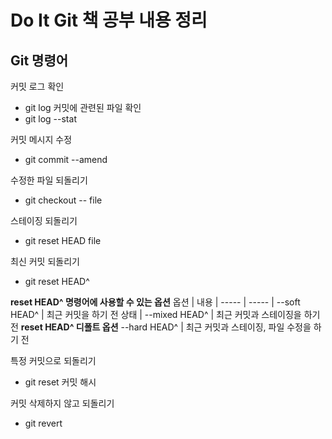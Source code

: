 # Do It Git 책 공부 내용 정리

## Git 명령어

커밋 로그 확인
- git log
커밋에 관련된 파일 확인
- git log --stat

커밋 메시지 수정
- git commit --amend

수정한 파일 되돌리기
- git checkout -- file

스테이징 되돌리기
- git reset HEAD file

최신 커밋 되돌리기
- git reset HEAD^

**reset HEAD^ 명령어에 사용할 수 있는 옵션**
옵션  | 내용 |
----- | ----- |
--soft HEAD^ | 최근 커밋을 하기 전 상태 |
--mixed HEAD^ | 최근 커밋과 스테이징을 하기 전 **reset HEAD^ 디폴트 옵션**
--hard HEAD^ | 최근 커밋과 스테이징, 파일 수정을 하기 전

특정 커밋으로 되돌리기
- git reset 커밋 해시

커밋 삭제하지 않고 되돌리기
- git revert
